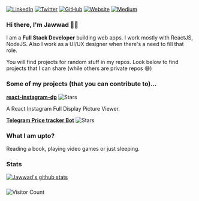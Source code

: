 [![LinkedIn](https://img.shields.io/badge/LinkedIn-jawwadzafar-blue?style=flat-square&logo=linkedin)](https://www.linkedin.com/in/jawwadzafar/)
[![Twitter](https://img.shields.io/twitter/follow/zafarjawwad?style=flat-square&logo=twitter)](https://twitter.com/zafarjawwad)
[![GitHub](https://img.shields.io/badge/GitHub-jawwadzafar-lightgrey?style=flat-square&logo=github)](https://www.github.com/jawwadzafar/)
[![Website](https://img.shields.io/badge/Website-jawwadzafar.github.io-red?style=flat-square)](https://jawwadzafar.github.io/)
[![Medium](https://img.shields.io/badge/Medium-jawwadzafar-green?style=flat-square&logo=medium)](https://medium.com/@jawwadzafar)
</br>

### Hi there, I'm Jawwad 👨‍💻

I am a **Full Stack Developer** building web apps. I work mostly with ReactJS, NodeJS. Also I work as a UI/UX designer when there's a need to fill that role.

You will find projects for random stuff in my repos.
Look below to find projects that I can share (while others are private repos 😅)


### Some of my projects (that you can contribute to)...

[**react-instagram-dp**](https://github.com/jawwadzafar/react-instagram-dp) ![Stars](https://img.shields.io/github/stars/jawwadzafar/react-instagram-dp?style=flat-square)

A React Instagram Full Display Picture Viewer.

[**Telegram Price tracker Bot**](https://github.com/jawwadzafar/cryptoPriceTracker-telegram-bot) ![Stars](https://img.shields.io/github/stars/jawwadzafar/cryptoPriceTracker-telegram-bot?style=flat-square)


### What I am upto?

Reading a book, playing video games or just sleeping.

### Stats
[![Jawwad's github stats](https://github-readme-stats.vercel.app/api?username=jawwadzafar&hide=issues,prs&show_icons=true&theme=radical)](https://github.com/anuraghazra/github-readme-stats)

###
![Visitor Count](https://profile-counter.glitch.me/{jawwadzafar}/count.svg)

